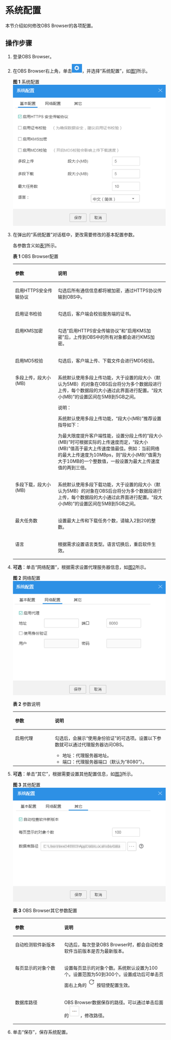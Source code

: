 # 系统配置<a name="zh-cn_topic_0045829119"></a>

本节介绍如何修改OBS Browser的各项配置。

## 操作步骤<a name="sbde3d45bbc9a455f985ba2f7b92bbbbc"></a>

1.  登录OBS Browser。
2.  在OBS Browser右上角，单击![](figures/zh-cn_image_0129288967.png)，并选择“系统配置”，如[图1](#fig42068739173655)所示。

    **图 1**  系统配置<a name="fig42068739173655"></a>  
    ![](figures/系统配置.png "系统配置")

3.  在弹出的“系统配置”对话框中，更改需要修改的基本配置参数。

    各参数含义如[表1](#t5b000a761ce742d3a008e78296aa7e23)所示。

    **表 1**  OBS Browser配置

    <a name="t5b000a761ce742d3a008e78296aa7e23"></a>
    <table><thead align="left"><tr id="rfc94c5f5c90a40ad972e6d88fa20f45b"><th class="cellrowborder" valign="top" width="28.000000000000004%" id="mcps1.2.3.1.1"><p id="a62b8385fa14a4105b2468a7d054c5d2e"><a name="a62b8385fa14a4105b2468a7d054c5d2e"></a><a name="a62b8385fa14a4105b2468a7d054c5d2e"></a>参数</p>
    </th>
    <th class="cellrowborder" valign="top" width="72%" id="mcps1.2.3.1.2"><p id="ae69cbd7e88f34342b8f5096e91bff04e"><a name="ae69cbd7e88f34342b8f5096e91bff04e"></a><a name="ae69cbd7e88f34342b8f5096e91bff04e"></a>说明</p>
    </th>
    </tr>
    </thead>
    <tbody><tr id="rdb7f5ea2a4d74adf91a7682afdb7f55a"><td class="cellrowborder" valign="top" width="28.000000000000004%" headers="mcps1.2.3.1.1 "><p id="adfec0a920ba04816b079cbcc34cd4dab"><a name="adfec0a920ba04816b079cbcc34cd4dab"></a><a name="adfec0a920ba04816b079cbcc34cd4dab"></a>启用HTTPS安全传输协议</p>
    </td>
    <td class="cellrowborder" valign="top" width="72%" headers="mcps1.2.3.1.2 "><p id="afc071fbcfdf240bf8db9256ad7baacea"><a name="afc071fbcfdf240bf8db9256ad7baacea"></a><a name="afc071fbcfdf240bf8db9256ad7baacea"></a>勾选后所有通信信息都将被加密，通过HTTPS协议传输到OBS中。</p>
    </td>
    </tr>
    <tr id="row4738349017324"><td class="cellrowborder" valign="top" width="28.000000000000004%" headers="mcps1.2.3.1.1 "><p id="p1285744417324"><a name="p1285744417324"></a><a name="p1285744417324"></a>启用证书检验</p>
    </td>
    <td class="cellrowborder" valign="top" width="72%" headers="mcps1.2.3.1.2 "><p id="p3482005917324"><a name="p3482005917324"></a><a name="p3482005917324"></a>勾选后，客户端会校验服务端的证书。</p>
    </td>
    </tr>
    <tr id="row19413122016318"><td class="cellrowborder" valign="top" width="28.000000000000004%" headers="mcps1.2.3.1.1 "><p id="p14413220133116"><a name="p14413220133116"></a><a name="p14413220133116"></a>启用KMS加密</p>
    </td>
    <td class="cellrowborder" valign="top" width="72%" headers="mcps1.2.3.1.2 "><p id="p491734533119"><a name="p491734533119"></a><a name="p491734533119"></a>勾选“启用HTTPS安全传输协议”和“启用KMS加密”后，上传到OBS中的所有对象都会进行KMS加密。</p>
    </td>
    </tr>
    <tr id="row643524614297"><td class="cellrowborder" valign="top" width="28.000000000000004%" headers="mcps1.2.3.1.1 "><p id="p15435194622913"><a name="p15435194622913"></a><a name="p15435194622913"></a>启用MD5校验</p>
    </td>
    <td class="cellrowborder" valign="top" width="72%" headers="mcps1.2.3.1.2 "><p id="p843544632920"><a name="p843544632920"></a><a name="p843544632920"></a>勾选后，客户端上传、下载文件会进行MD5校验。</p>
    </td>
    </tr>
    <tr id="r9d15bd3a61304c50b4a10db1b16925a0"><td class="cellrowborder" valign="top" width="28.000000000000004%" headers="mcps1.2.3.1.1 "><p id="a132962e2f4524b5d8a2f88403ae4f77c"><a name="a132962e2f4524b5d8a2f88403ae4f77c"></a><a name="a132962e2f4524b5d8a2f88403ae4f77c"></a>多段上传，段大小(MB)</p>
    </td>
    <td class="cellrowborder" valign="top" width="72%" headers="mcps1.2.3.1.2 "><p id="af70fafbad2854bf6b27334eeeba60205"><a name="af70fafbad2854bf6b27334eeeba60205"></a><a name="af70fafbad2854bf6b27334eeeba60205"></a>系统默认使用多段上传功能，大于设置的段大小（默认为5MB）的对象在OBS后台将分为多个数据段进行上传，每个数据段的大小通过此界面进行配置。“段大小(MB)”的设置区间在5MB到5GB之间。</p>
    <div class="note" id="n9e51b629c15d48a298363e92b7bf6dea"><a name="n9e51b629c15d48a298363e92b7bf6dea"></a><a name="n9e51b629c15d48a298363e92b7bf6dea"></a><span class="notetitle"> 说明： </span><div class="notebody"><p class="textintable" id="a691932aa2cb04490bb10a8762bc8d051"><a name="a691932aa2cb04490bb10a8762bc8d051"></a><a name="a691932aa2cb04490bb10a8762bc8d051"></a>系统默认使用多段上传功能，“段大小(MB)”推荐设置指导如下：</p>
    <p class="textintable" id="ad311b703bed74dbc9022d8020ecc98e7"><a name="ad311b703bed74dbc9022d8020ecc98e7"></a><a name="ad311b703bed74dbc9022d8020ecc98e7"></a>为最大限度提升客户端性能，设置分段上传的“段大小(MB)”时可根据实际的上传速度而定，“段大小(MB)”值高于最大上传速度值最佳。例如：当前网络的最大上传速度为10MBps，则“段大小(MB)”值需为大于10MB的一个整数值，一般设置为最大上传速度值的两到三倍。</p>
    </div></div>
    </td>
    </tr>
    <tr id="row3807301024"><td class="cellrowborder" valign="top" width="28.000000000000004%" headers="mcps1.2.3.1.1 "><p id="p63991259320"><a name="p63991259320"></a><a name="p63991259320"></a>多段下载，段大小(MB)</p>
    </td>
    <td class="cellrowborder" valign="top" width="72%" headers="mcps1.2.3.1.2 "><p id="p1980740320"><a name="p1980740320"></a><a name="p1980740320"></a>系统默认使用多段下载功能，大于设置的段大小（默认为5MB）的对象在OBS后台将分为多个数据段进行上传，每个数据段的大小通过此界面进行配置。“段大小(MB)”的设置区间在5MB到5GB之间。</p>
    </td>
    </tr>
    <tr id="row8122057132112"><td class="cellrowborder" valign="top" width="28.000000000000004%" headers="mcps1.2.3.1.1 "><p id="p2012318572214"><a name="p2012318572214"></a><a name="p2012318572214"></a>最大任务数</p>
    </td>
    <td class="cellrowborder" valign="top" width="72%" headers="mcps1.2.3.1.2 "><p id="p11241057102119"><a name="p11241057102119"></a><a name="p11241057102119"></a>设置最大上传和下载任务个数，请输入2到20的整数。</p>
    </td>
    </tr>
    <tr id="r5c282d679f104865892038ab05394b01"><td class="cellrowborder" valign="top" width="28.000000000000004%" headers="mcps1.2.3.1.1 "><p id="a03ca0d91e96941398b734c2f3a9158f9"><a name="a03ca0d91e96941398b734c2f3a9158f9"></a><a name="a03ca0d91e96941398b734c2f3a9158f9"></a>语言</p>
    </td>
    <td class="cellrowborder" valign="top" width="72%" headers="mcps1.2.3.1.2 "><p id="ad2422c4607a74c28945e385a6990721c"><a name="ad2422c4607a74c28945e385a6990721c"></a><a name="ad2422c4607a74c28945e385a6990721c"></a>根据需求设置语言类型。语言切换后，重启软件生效。</p>
    </td>
    </tr>
    </tbody>
    </table>

4.  **可选**：单击“网络配置”，根据需求设置代理服务器信息，如[图2](#fig543149173827)所示。

    **图 2**  网络配置<a name="fig543149173827"></a>  
    ![](figures/网络配置.png "网络配置")

    **表 2**  参数说明

    <a name="t2cfc046d12034a839cfcf75e8cf8d10b"></a>
    <table><thead align="left"><tr id="r0490806c5cb5479da3ea9bc271e9302b"><th class="cellrowborder" valign="top" width="26%" id="mcps1.2.3.1.1"><p id="a5fb752a46e8d4c0693e4c0252427f697"><a name="a5fb752a46e8d4c0693e4c0252427f697"></a><a name="a5fb752a46e8d4c0693e4c0252427f697"></a>参数</p>
    </th>
    <th class="cellrowborder" valign="top" width="74%" id="mcps1.2.3.1.2"><p id="a69e6d93152234df8924ce9bfd4caface"><a name="a69e6d93152234df8924ce9bfd4caface"></a><a name="a69e6d93152234df8924ce9bfd4caface"></a>说明</p>
    </th>
    </tr>
    </thead>
    <tbody><tr id="r5d619d0924594f0ea5a7e192c9512dce"><td class="cellrowborder" valign="top" width="26%" headers="mcps1.2.3.1.1 "><p id="a84ae2cb1419341779c5c75689d62bc74"><a name="a84ae2cb1419341779c5c75689d62bc74"></a><a name="a84ae2cb1419341779c5c75689d62bc74"></a>启用代理</p>
    </td>
    <td class="cellrowborder" valign="top" width="74%" headers="mcps1.2.3.1.2 "><p id="a01bf42ec6e244394a5c2544097a2a1d2"><a name="a01bf42ec6e244394a5c2544097a2a1d2"></a><a name="a01bf42ec6e244394a5c2544097a2a1d2"></a>勾选后，会展示“使用身份验证”的可选项。设置以下参数就可以通过代理服务器访问OBS。</p>
    <a name="u12af2c34ad70412eb298ce10202467ec"></a><a name="u12af2c34ad70412eb298ce10202467ec"></a><ul id="u12af2c34ad70412eb298ce10202467ec"><li>地址：代理服务器地址。</li><li>端口：代理服务器端口（默认为“8080”）。</li></ul>
    </td>
    </tr>
    </tbody>
    </table>

5.  **可选**：单击“其它”，根据需要设置其他配置信息，如[图3](#fig2876079495946)所示。

    **图 3**  其他配置<a name="fig2876079495946"></a>  
    ![](figures/其他配置.png "其他配置")

    **表 3**  OBS Browser其它参数配置

    <a name="t4528f80de97241ccaf60a840dfadb52d"></a>
    <table><thead align="left"><tr id="rb8a4d9d54d524899bcc64f29d2f08ff2"><th class="cellrowborder" valign="top" width="32.17%" id="mcps1.2.3.1.1"><p id="a3abde8af0d3f46ff8988aec6bc5faf55"><a name="a3abde8af0d3f46ff8988aec6bc5faf55"></a><a name="a3abde8af0d3f46ff8988aec6bc5faf55"></a>参数</p>
    </th>
    <th class="cellrowborder" valign="top" width="67.83%" id="mcps1.2.3.1.2"><p id="aed5e9885ff704ea1b7a9989600707872"><a name="aed5e9885ff704ea1b7a9989600707872"></a><a name="aed5e9885ff704ea1b7a9989600707872"></a>说明</p>
    </th>
    </tr>
    </thead>
    <tbody><tr id="re13f6930f0be4e25bd9c8468b8047b12"><td class="cellrowborder" valign="top" width="32.17%" headers="mcps1.2.3.1.1 "><p id="a7ccabcfe43ae4a6c8dff62aef3d66956"><a name="a7ccabcfe43ae4a6c8dff62aef3d66956"></a><a name="a7ccabcfe43ae4a6c8dff62aef3d66956"></a>自动检测软件新版本</p>
    </td>
    <td class="cellrowborder" valign="top" width="67.83%" headers="mcps1.2.3.1.2 "><p id="aa43e80355aff410bad82e9709b7d6142"><a name="aa43e80355aff410bad82e9709b7d6142"></a><a name="aa43e80355aff410bad82e9709b7d6142"></a>勾选后，每次登录OBS Browser时，都会自动检查软件当前版本是否为最新版本。</p>
    </td>
    </tr>
    <tr id="re936197711a94bde9f51b425081d8979"><td class="cellrowborder" valign="top" width="32.17%" headers="mcps1.2.3.1.1 "><p id="a58a7827108c6490f846b1f18d5cb51c8"><a name="a58a7827108c6490f846b1f18d5cb51c8"></a><a name="a58a7827108c6490f846b1f18d5cb51c8"></a>每页显示的对象个数</p>
    </td>
    <td class="cellrowborder" valign="top" width="67.83%" headers="mcps1.2.3.1.2 "><p id="acab87eb7829b49ba95dc38dfe66586a7"><a name="acab87eb7829b49ba95dc38dfe66586a7"></a><a name="acab87eb7829b49ba95dc38dfe66586a7"></a>设置每页显示的对象个数。系统默认设置为100个。设置范围为50到300个。设置成功后可单击页面右上角的<a name="image1335518266390"></a><a name="image1335518266390"></a><span><img id="image1335518266390" src="figures/zh-cn_image_0129289274.png"></span>按钮使配置生效。</p>
    </td>
    </tr>
    <tr id="row1910615592564"><td class="cellrowborder" valign="top" width="32.17%" headers="mcps1.2.3.1.1 "><p id="p13107135985620"><a name="p13107135985620"></a><a name="p13107135985620"></a>数据库路径</p>
    </td>
    <td class="cellrowborder" valign="top" width="67.83%" headers="mcps1.2.3.1.2 "><p id="p121078591567"><a name="p121078591567"></a><a name="p121078591567"></a>OBS Browser数据保存的路径。可以通过单击后面的<a name="image2372699594212"></a><a name="image2372699594212"></a><span><img id="image2372699594212" src="figures/zh-cn_image_0137545876.png"></span>，修改路径。</p>
    </td>
    </tr>
    </tbody>
    </table>

6.  单击“保存”，保存系统配置。


